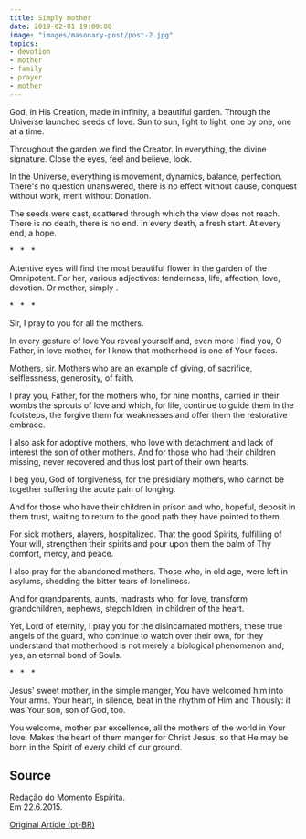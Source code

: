 ```yaml
---
title: Simply mother 
date: 2019-02-01 19:00:00
image: "images/masonary-post/post-2.jpg"
topics: 
- devotion
- mother
- family
- prayer
- mother
---
```


God, in His Creation, made in infinity, a beautiful garden. Through the Universe launched
seeds of love. Sun to sun, light to light, one by one, one at a time.

Throughout the garden we find the Creator. In everything, the divine signature. Close the
eyes, feel and believe, look.

In the Universe, everything is movement, dynamics, balance, perfection. There's no question
unanswered, there is no effect without cause, conquest without work, merit without
Donation.

The seeds were cast, scattered through which the view does not reach. There is no
death, there is no end. In every death, a fresh start. At every end, a hope.

*   *   *

Attentive eyes will find the most beautiful flower in the garden of the Omnipotent. For her,
various adjectives: tenderness, life, affection, love, devotion. Or mother, simply
.

*   *   *

Sir, I pray to you for all the mothers.

In every gesture of love You reveal yourself and, even more I find you, O Father, in love
mother, for I know that motherhood is one of Your faces.

Mothers, sir. Mothers who are an example of giving, of sacrifice, selflessness,
generosity, of faith.

I pray you, Father, for the mothers who, for nine months, carried in their wombs the
sprouts of love and which, for life, continue to guide them in the footsteps, the
forgive them for weaknesses and offer them the restorative embrace.

I also ask for adoptive mothers, who love with detachment and lack of interest the
son of other mothers. And for those who had their children missing,
never recovered and thus lost part of their own hearts.

I beg you, God of forgiveness, for the presidiary mothers, who cannot be together
suffering the acute pain of longing.

And for those who have their children in prison and who, hopeful, deposit in them
trust, waiting to return to the good path they have pointed to them.

For sick mothers, alayers, hospitalized. That the good Spirits,
fulfilling of Your will, strengthen their spirits and pour upon them the
balm of Thy comfort, mercy, and peace.

I also pray for the abandoned mothers. Those who, in old age, were left in
asylums, shedding the bitter tears of loneliness.

And for grandparents, aunts, madrasts who, for love, transform grandchildren, nephews,
stepchildren, in children of the heart.

Yet, Lord of eternity, I pray you for the disincarnated mothers, these
true angels of the guard, who continue to watch over their own, for they understand
that motherhood is not merely a biological phenomenon and, yes, an eternal bond of
Souls.

*   *   *

Jesus' sweet mother, in the simple manger, You have welcomed him into Your arms. Your
heart, in silence, beat in the rhythm of Him and Thously: it was Your son,
son of God, too.

You welcome, mother par excellence, all the mothers of the world in Your love. Makes the heart
of them manger for Christ Jesus, so that He may be born in the Spirit of
every child of our ground.


## Source
Redação do Momento Espírita.  
Em 22.6.2015.


[Original Article (pt-BR)](http://momento.com.br/pt/ler_texto.php?id=4503)
